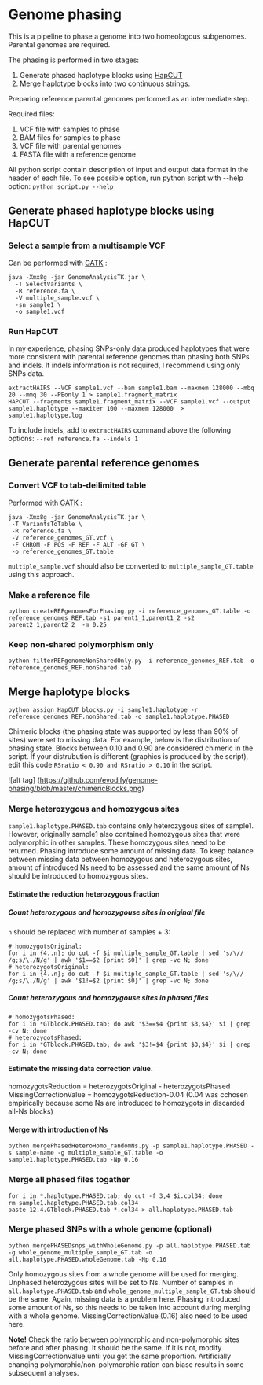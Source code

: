 # Genome phasing
This is a pipeline to phase a genome into two homeologous subgenomes. Parental genomes are required.

The phasing is performed in two stages:

1. Generate phased haplotype blocks using [HapCUT](https://github.com/vibansal/hapcut)
2. Merge haplotype blocks into two continuous strings.

Preparing reference parental genomes performed as an intermediate step. 

Required files:  

1) VCF file with samples to phase  
2) BAM files for samples to phase  
3) VCF file with parental genomes  
4) FASTA file with a reference genome  

All python script contain description of input and output data format in the header of each file.
To see possible option, run python script with --help option:
`python script.py --help`

## Generate phased haplotype blocks using HapCUT

### Select a sample from a multisample VCF
Can be performed with [GATK](https://software.broadinstitute.org/gatk/gatkdocs/org_broadinstitute_gatk_tools_walkers_variantutils_SelectVariants.php) :
```
java -Xmx8g -jar GenomeAnalysisTK.jar \
  -T SelectVariants \
  -R reference.fa \
  -V multiple_sample.vcf \
  -sn sample1 \
  -o sample1.vcf
```

### Run HapCUT

In my experience, phasing SNPs-only data produced haplotypes that were more consistent with parental reference genomes than phasing both SNPs and indels. If indels information is not required, I recommend using only SNPs data.

```
extractHAIRS --VCF sample1.vcf --bam sample1.bam --maxmem 128000 --mbq 20 --mmq 30 --PEonly 1 > sample1.fragment_matrix
HAPCUT --fragments sample1.fragment_matrix --VCF sample1.vcf --output sample1.haplotype --maxiter 100 --maxmem 128000  > sample1.haplotype.log
```
To include indels, add to `extractHAIRS` command above the following options: `--ref reference.fa --indels 1`

## Generate parental reference genomes

### Convert VCF to tab-deilimited table

Performed with [GATK](https://software.broadinstitute.org/gatk/gatkdocs/org_broadinstitute_gatk_tools_walkers_variantutils_VariantsToTable.php) :
```
java -Xmx8g -jar GenomeAnalysisTK.jar \
 -T VariantsToTable \
 -R reference.fa \
 -V reference_genomes_GT.vcf \
 -F CHROM -F POS -F REF -F ALT -GF GT \
 -o reference_genomes_GT.table
```
`multiple_sample.vcf` should also be converted to `multiple_sample_GT.table` using this approach.

### Make a reference file
```
python createREFgenomesForPhasing.py -i reference_genomes_GT.table -o reference_genomes_REF.tab -s1 parent1_1,parent1_2 -s2 parent2_1,parent2_2  -m 0.25
```
### Keep non-shared polymorphism only
```
python filterREFgenomeNonSharedOnly.py -i reference_genomes_REF.tab -o reference_genomes_REF.nonShared.tab
```
## Merge haplotype blocks
```
python assign_HapCUT_blocks.py -i sample1.haplotype -r reference_genomes_REF.nonShared.tab -o sample1.haplotype.PHASED
```
Chimeric blocks (the phasing state was supported by less than 90% of sites) were set to missing data.
For example, below is the distribution of phasing state. Blocks between 0.10 and 0.90 are considered chimeric in the script. If your distrubution is different (graphics is produced by the script), edit this code `RSratio < 0.90 and RSratio > 0.10` in the script.

![alt tag] (https://github.com/evodify/genome-phasing/blob/master/chimericBlocks.png)

### Merge heterozygous and homozygous sites

`sample1.haplotype.PHASED.tab` contains only heterozygous sites of sample1. However, originally sample1 also contained homozygous sites that were polymorphic in other samples. These homozygous sites need to be returned.
Phasing introduce some amount of missing data. To keep balance between missing data between homozygous and heterozygous sites, amount of introduced Ns need to be assessed and the same amount of Ns should be introduced to homozygous sites.
#### Estimate the reduction heterozygous fraction
##### Count heterozygous and homozygouse sites in original file
`n` should be replaced with number of samples + 3:
```
# homozygotsOriginal:
for i in {4..n}; do cut -f $i multiple_sample_GT.table | sed 's/\// /g;s/\./N/g' | awk '$1==$2 {print $0}' | grep -vc N; done
# heterozygotsOriginal:
for i in {4..n}; do cut -f $i multiple_sample_GT.table | sed 's/\// /g;s/\./N/g' | awk '$1!=$2 {print $0}' | grep -vc N; done
```
##### Count heterozygous and homozygouse sites in phased files
```
# homozygotsPhased:
for i in *GTblock.PHASED.tab; do awk '$3==$4 {print $3,$4}' $i | grep -cv N; done
# heterozygotsPhased:
for i in *GTblock.PHASED.tab; do awk '$3!=$4 {print $3,$4}' $i | grep -cv N; done
```
#### Estimate the missing data correction value.

homozygotsReduction = heterozygotsOriginal - heterozygotsPhased
MissingCorrectionValue = homozygotsReduction-0.04  (0.04 was cchosen empirically because some Ns are introduced to homozygots in discarded all-Ns blocks)

#### Merge with introduction of Ns
```
python mergePhasedHeteroHomo_randomNs.py -p sample1.haplotype.PHASED -s sample-name -g multiple_sample_GT.table -o sample1.haplotype.PHASED.tab -Np 0.16
```
### Merge all phased files togather
```
for i in *.haplotype.PHASED.tab; do cut -f 3,4 $i.col34; done
rm sample1.haplotype.PHASED.tab.col34
paste 12.4.GTblock.PHASED.tab *.col34 > all.haplotype.PHASED.tab
```

### Merge phased SNPs with a whole genome (optional)

```
python mergePHASEDsnps_withWholeGenome.py -p all.haplotype.PHASED.tab -g whole_genome_multiple_sample_GT.tab -o all.haplotype.PHASED.wholeGenome.tab -Np 0.16
```
Only homozygous sites from a whole genome will be used for merging. Unphased heterozygous sites will be set to Ns. Number of samples in `all.haplotype.PHASED.tab` and `whole_genome_multiple_sample_GT.tab` should be the same.
Again, missing data is a problem here. Phasing introduced some amount of Ns, so this needs to be taken into account during merging with a whole genome. MissingCorrectionValue (0.16) also need to be used here. 

**Note!** Check the ratio between polymorphic and non-polymorphic sites before and after phasing. It should be the same. If it is not, modify MissingCorrectionValue until you get the same proportion. Artificially changing polymorphic/non-polymorphic ration can biase results in some subsequent analyses.
